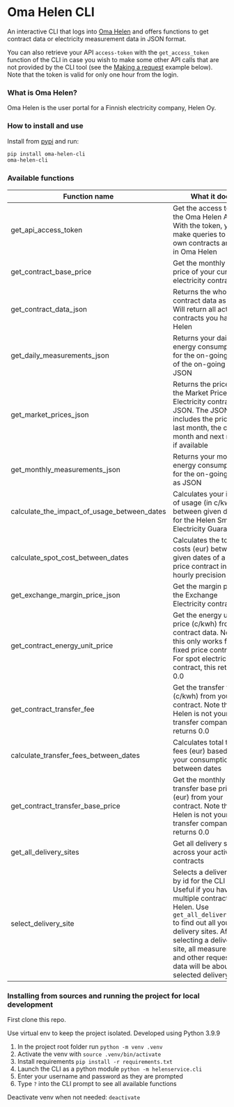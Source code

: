 # Oma Helen CLI

An interactive CLI that logs into [Oma Helen](https://www.helen.fi/kirjautuminen) and offers functions to get contract data or electricity measurement data in JSON format.

You can also retrieve your API `access-token` with the `get_access_token` function of the CLI in case you wish to make some other API calls that are not provided by the CLI tool (see the [Making a request](#making-a-request) example below). Note that the token is valid for only one hour from the login.

### What is Oma Helen?

Oma Helen is the user portal for a Finnish electricity company, Helen Oy.

### How to install and use

Install from [pypi](https://pypi.org/project/oma-helen-cli/) and run: 
```sh
pip install oma-helen-cli
oma-helen-cli
```

### Available functions

| Function name                 | What it does |
|-------------------------------|--------------|
| get_api_access_token          | Get the access token to the Oma Helen API. With the token, you can make queries to your own contracts and data in Oma Helen |
| get_contract_base_price       | Get the monthly base price of your current electricity contract |
| get_contract_data_json        | Returns the whole contract data as JSON. Will return all active contracts you have with Helen |
| get_daily_measurements_json   | Returns your daily energy consumption for the on-going month of the on-going year as JSON |
| get_market_prices_json        | Returns the prices for the Market Price Electricity contract as JSON. The JSON includes the price for last month, the current month and next month if available |
| get_monthly_measurements_json | Returns your monthly energy consumption for the on-going year as JSON |
| calculate_the_impact_of_usage_between_dates | Calculates your impact of usage (in c/kwh) between given dates for the Helen Smart Electricity Guarantee |
| calculate_spot_cost_between_dates | Calculates the total costs (eur) between given dates of a spot price contract in an hourly precision |
| get_exchange_margin_price_json | Get the margin price of the Exchange Electricity contract |
| get_contract_energy_unit_price | Get the energy unit price (c/kwh) from your contract data. Note that this only works for fixed price contracts. For spot electricity contract, this returns 0.0 |
| get_contract_transfer_fee      | Get the transfer fees (c/kwh) from your contract. Note that if Helen is not your transfer company, this returns 0.0 |
| calculate_transfer_fees_between_dates | Calculates total transfer fees (eur) based on your consumption between dates |
| get_contract_transfer_base_price | Get the monthly transfer base price (eur) from your contract. Note that if Helen is not your transfer company, this returns 0.0 |
| get_all_delivery_sites | Get all delivery sites across your active contracts |
| select_delivery_site | Selects a delivery site by id for the CLI to use. Useful if you have multiple contracts with Helen. Use `get_all_delivery_sites` to find out all your delivery sites. After selecting a delivery site, all measurements and other requested data will be about the selected delivery site. |

### Installing from sources and running the project for local development

First clone this repo.

Use virtual env to keep the project isolated. Developed using Python 3.9.9

1. In the project root folder run `python -m venv .venv`
2. Activate the venv with `source .venv/bin/activate`
3. Install requirements `pip install -r requirements.txt`
4. Launch the CLI as a python module `python -m helenservice.cli`
5. Enter your username and password as they are prompted
6. Type `?` into the CLI prompt to see all available functions

Deactivate venv when not needed: `deactivate`
